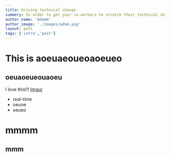 ```yaml
---
title: Driving technical change
summery: In order to get your co-workers to stretch their technical skills, you’ll have to stretch your soft skills. This post will help you make that stretch without compromising your resistance to playing politics. You can overcome resistance (however illogical) in a logical way.  ..
author_name: 'Adamm'
author_image: './images/adam.png'
layout: post
tags: ['intro','post']
---
```


# This is aoeuaeoueoaoeueo

## oeuaoeueouaoeu

I love this!!! [Imgur](http://i.imgur.com/fepN3.jpg)

* real-time
* oeuoe
* oeueo

mmmm
====

mmm
---

